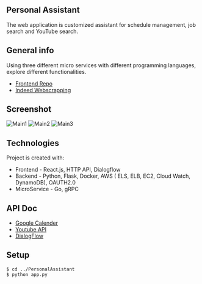 ## Personal Assistant 

The web application is customized assistant for schedule management, job search and YouTube search.

## General info
Using three different micro services with different programming languages, explore different functionalities.
* [Frontend Repo](https://github.com/achievermina/PersonalAssistant-Frontend)
* [Indeed Webscrapping](https://github.com/achievermina/IndeedWebScrapping-API)
	
## Screenshot
 ![Main1](/../connectingFE/personalAssistantImg/main-beforeLogin.png)
 ![Main2](/../connectingFE/personalAssistantImg/main-afterLogin.png)
 ![Main3](/../connectingFE/personalAssistantImg/main-activeChatbot.png)

## Technologies
Project is created with:
* Frontend - React.js, HTTP API, Dialogflow
* Backend - Python, Flask, Docker, AWS ( ELS, ELB, EC2, Cloud Watch, DynamoDB), OAUTH2.0
* MicroService - Go, gRPC

## API Doc
* [Google Calender](https://developers.google.com/calendar/v3/reference/events/list)
* [Youtube API](https://developers.google.com/youtube/v3/docs)
* [DialogFlow](https://cloud.google.com/dialogflow/docs/)

## Setup
```
$ cd ../PersonalAssistant
$ python app.py
```


